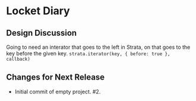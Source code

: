 # Locket Diary

## Design Discussion

Going to need an interator that goes to the left in Strata, on that goes to the
key before the given key. `strata.iterator(key, { before: true }, callback)`

## Changes for Next Release

 * Initial commit of empty project. #2.
